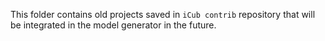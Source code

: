 This folder contains old projects saved in `iCub contrib` repository that will be integrated in the model generator in the future.
